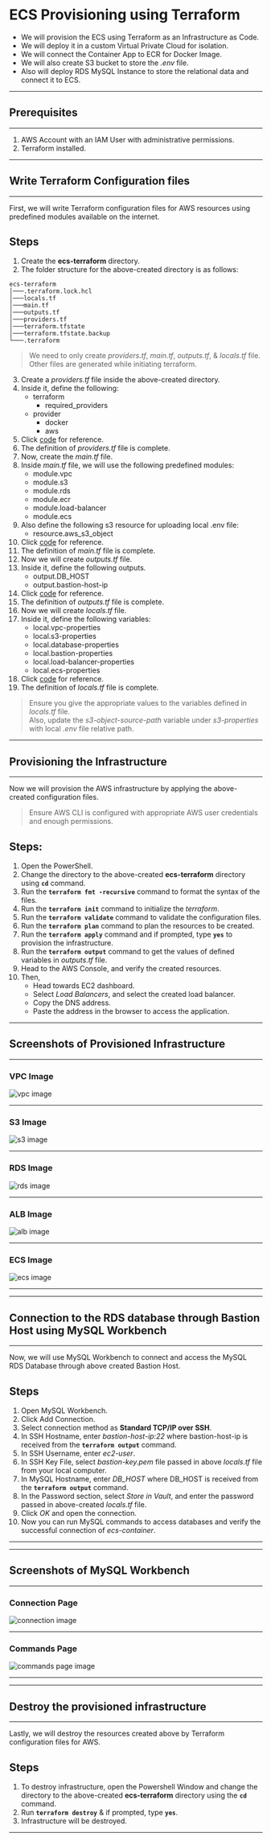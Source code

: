 # ECS Provisioning using Terraform
- We will provision the ECS using Terraform as an Infrastructure as Code.
- We will deploy it in a custom Virtual Private Cloud for isolation.
- We will connect the Container App to ECR for Docker Image.
- We will also create S3 bucket to store the *.env* file.
- Also will deploy RDS MySQL Instance to store the relational data and connect it to ECS.

---
## Prerequisites
---

1. AWS Account with an IAM User with administrative permissions.
2. Terraform installed.

---
## Write Terraform Configuration files
---

First, we will write Terraform configuration files for AWS resources using predefined modules available on the internet.

## Steps
1. Create the **ecs-terraform** directory.
2. The folder structure for the above-created directory is as follows:
```
ecs-terraform
│───.terraform.lock.hcl
│───locals.tf
│───main.tf
│───outputs.tf
│───providers.tf
│───terraform.tfstate
│───terraform.tfstate.backup
└───.terraform
```

> We need to only create *providers.tf*, *main.tf*, *outputs.tf*, & *locals.tf* file. Other files are generated while initiating terraform.

3. Create a *providers.tf* file inside the above-created directory.
4. Inside it, define the following:
    - terraform
      - required_providers
    - provider
      - docker
      - aws
5. Click [code](https://github.com/inflection-zone/iac-recipes/blob/inflection-sahil/terraform/aws/ecs/providers.tf) for reference.
6. The definition of *providers.tf* file is complete.
7. Now, create the *main.tf* file.
8. Inside *main.tf* file, we will use the following predefined modules:
    - module.vpc
    - module.s3
    - module.rds
    - module.ecr
    - module.load-balancer
    - module.ecs
9. Also define the following s3 resource for uploading local .env file:
    - resource.aws_s3_object
10. Click [code](https://github.com/inflection-zone/iac-recipes/blob/inflection-sahil/terraform/aws/ecs/main.tf) for reference.
11. The definition of *main.tf* file is complete.
12. Now we will create *outputs.tf* file.
13. Inside it, define the following outputs.
    - output.DB_HOST
    - output.bastion-host-ip
14. Click [code](https://github.com/inflection-zone/iac-recipes/blob/inflection-sahil/terraform/aws/ecs/outputs.tf) for reference.
15. The definition of *outputs.tf* file is complete.
16. Now we will create *locals.tf* file.
17. Inside it, define the following variables:
    - local.vpc-properties
    - local.s3-properties
    - local.database-properties
    - local.bastion-properties
    - local.load-balancer-properties
    - local.ecs-properties
18. Click [code](https://github.com/inflection-zone/iac-recipes/blob/inflection-sahil/terraform/aws/ecs/sample-locals.txt) for reference.
19. The definition of *locals.tf* file is complete.

> Ensure you give the appropriate values to the variables defined in *locals.tf* file.  
> Also, update the *s3-object-source-path* variable under *s3-properties* with local *.env* file relative path.

---

## Provisioning the Infrastructure

---

Now we will provision the AWS infrastructure by applying the above-created configuration files.
> Ensure AWS CLI is configured with appropriate AWS user credentials and enough permissions.

## Steps:
1. Open the PowerShell.
2. Change the directory to the above-created **ecs-terraform** directory using **`cd`** command.
3. Run the **`terraform fmt -recursive`** command to format the syntax of the files.
4. Run the **`terraform init`** command to initialize the *terraform*.
5. Run the **`terraform validate`** command to validate the configuration files.
6. Run the **`terraform plan`** command to plan the resources to be created.
7. Run the **`terraform apply`** command and if prompted, type **`yes`** to provision the infrastructure.
8. Run the **`terraform output`** command to get the values of defined variables in *outputs.tf* file.
9. Head to the AWS Console, and verify the created resources.
10. Then,
    - Head towards EC2 dashboard.
    - Select *Load Balancers*, and select the created load balancer.
    - Copy the DNS address.
    - Paste the address in the browser to access the application.

---

## Screenshots of Provisioned Infrastructure

---

### VPC Image
![vpc image](./images/vpc.png)

---

<div style="page-break-after: always;"></div>

### S3 Image
![s3 image](./images/s3.png)

---

### RDS Image
![rds image](./images/rds.png)

---

<div style="page-break-after: always;"></div>

### ALB Image
![alb image](./images/alb.png)

---

### ECS Image
![ecs image](./images/ecs.png)

---

<div style="page-break-after: always;"></div>

---
## Connection to the RDS database through Bastion Host using MySQL Workbench
---

Now, we will use MySQL Workbench to connect and access the MySQL RDS Database through above created Bastion Host.

## Steps
1. Open MySQL Workbench.
2. Click Add Connection.
3. Select connection method as **Standard TCP/IP over SSH**.
4. In SSH Hostname, enter *bastion-host-ip:22* where bastion-host-ip is received from the **`terraform output`** command.
5. In SSH Username, enter *ec2-user*.
6. In SSH Key File, select *bastion-key.pem* file passed in above *locals.tf* file from your local computer.
7. In MySQL Hostname, enter *DB_HOST* where DB_HOST is received from the **`terraform output`** command.
8. In the Password section, select *Store in Vault*, and enter the password passed in above-created *locals.tf* file.
9. Click *OK* and open the connection.
10. Now you can run MySQL commands to access databases and verify the successful connection of *ecs-container*.

---
<div style="page-break-after: always;"></div>

---
## Screenshots of MySQL Workbench
---

### Connection Page
![connection image](./images/workbench.png)

---

### Commands Page
![commands page image](./images/commands.png)

---
<div style="page-break-after: always;"></div>

---
## Destroy the provisioned infrastructure
---

Lastly, we will destroy the resources created above by Terraform configuration files for AWS.

## Steps
1. To destroy infrastructure, open the Powershell Window and change the directory to the above-created **ecs-terraform** directory using the **`cd`** command.
2. Run **`terraform destroy`** & if prompted, type **`yes`**.
3. Infrastructure will be destroyed.

---